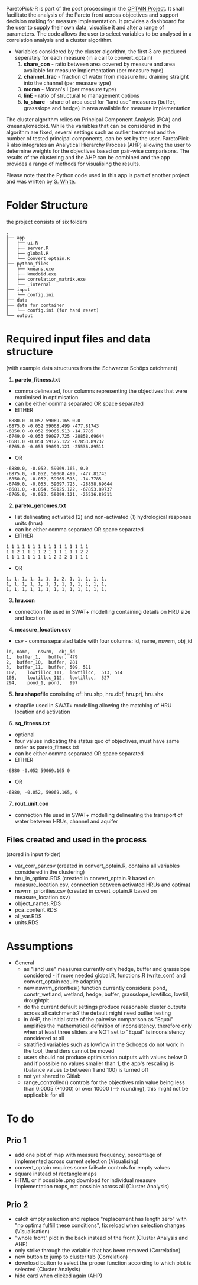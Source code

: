 ParetoPick-R is part of the post processing in the [OPTAIN Project](https://www.optain.eu/). It shall facilitate the analysis of the Pareto front across objectives and support decision making for measure implementation.
It provides a dashboard for the user to supply their own data, visualise it and alter a range of parameters. 
The code allows the user to select variables to be analysed in a correlation analysis and a cluster algorithm. 

* Variables considered by the cluster algorithm, the first 3 are produced seperately for each measure (in a call to convert_optain)
  1. **share_con** - ratio between area covered by measure and area available for measure implementation (per measure type) 
  2. **channel_frac** - fraction of water from measure hru draining straight into the channel (per measure type) 
  3. **moran** - Moran's I (per measure type) 
  4. **linE** - ratio of structural to management options 
  5. **lu_share** - share of area used for "land use" measures (buffer, grassslope and hedge) in area available for measure implementation


The cluster algorithm relies on Principal Component Analysis (PCA) and kmeans/kmedoid. While the variables that can be considered in 
the algorithm are fixed, several settings such as outlier treatment and the number of tested principal components, can be set by the user. 
ParetoPick-R also integrates an Analytical Hierarchy Process (AHP) allowing the user to determine weights for the objectives based on pair-wise comparisons. The results of the clustering and the AHP can be combined and the app provides a range of methods for visualising the results.

Please note that the Python code used in this app is part of another project and was written by [S. White](https://github.com/SydneyEWhite).

# Folder Structure
the project consists of six folders

```
.
├── app
│   ├── ui.R
│   ├── server.R
│   ├── global.R
│   └── convert_optain.R
├── python_files
│   ├── kmeans.exe
│   ├── kmedoid.exe
│   ├── correlation_matrix.exe
│   └── _internal
├── input
│   └── config.ini
├── data
├── data for container
│   └── config.ini (for hard reset)
└── output
```

# Required input files and data structure 
(with example data structures from the Schwarzer Schöps catchment)
1. __pareto_fitness.txt__
  * comma delineated, four columns representing the objectives that were maximised in optimisation
  * can be either comma separated OR space separated
  * EITHER
```
-6880.0 -0.052 59069.165 0.0
-6875.0 -0.052 59068.499 -477.81743
-6850.0 -0.052 59065.513 -14.7785
-6749.0 -0.053 59097.725 -28858.69644
-6681.0 -0.054 59125.122 -67853.89737
-6765.0 -0.053 59099.121 -25536.89511
``` 
  * OR

```
-6880.0, -0.052, 59069.165, 0.0
-6875.0, -0.052, 59068.499, -477.81743
-6850.0, -0.052, 59065.513, -14.7785
-6749.0, -0.053, 59097.725, -28858.69644
-6681.0, -0.054, 59125.122, -67853.89737
-6765.0, -0.053, 59099.121, -25536.89511
```
2. __pareto_genomes.txt__
  * list delineating activated (2) and non-activated (1) hydrological response units (hrus)
  * can be either comma separated OR space separated
  * EITHER
```
1 1 1 1 1 1 1 1 1 1 1 1 1 1 1 1 
1 1 2 1 1 1 1 2 1 1 1 1 1 1 2 2 
1 1 1 1 1 1 1 1 1 2 2 2 1 1 1 1
```

  * OR

```
1, 1, 1, 1, 1, 1, 1, 2, 1, 1, 1, 1, 1, 
1, 1, 1, 1, 1, 1, 1, 1, 1, 1, 1, 1, 1,
1, 1, 1, 1, 1, 1, 1, 1, 1, 1, 1, 1, 1,
```

3. __hru.con__
  * connection file used in SWAT+ modelling containing details on HRU size and location
4. __measure_location.csv__
  * csv - comma separated table with four columns: id, name, nswrm, obj_id
```
id,	name,	nswrm,	obj_id
1,	buffer_1,	buffer,	479
2,	buffer_10,	buffer,	281
3,	buffer_11,	buffer,	509, 511
107,	lowtillcc_111,	lowtillcc,	513, 514
108,	lowtillcc_112,	lowtillcc,	527
294,	pond_1,	pond,	997
```
5. __hru shapefile__ consisting of: hru.shp, hru.dbf, hru.prj, hru.shx
  * shapfile used in SWAT+ modelling allowing the matching of HRU location and activation
6. __sq_fitness.txt__
  * optional
  * four values indicating the status quo of objectives, must have same order as pareto_fitness.txt
  * can be either comma separated OR space separated
  * EITHER
```
-6880 -0.052 59069.165 0
```
  * OR
```
-6880, -0.052, 59069.165, 0
```
7. __rout_unit.con__
  * connection file used in SWAT+ modelling delineating the transport of water between HRUs, channel and aquifer


## Files created and used in the process
(stored in input folder)
* var_corr_par.csv (created in convert_optain.R, contains all variables considered in the clustering)
* hru_in_optima.RDS (created in convert_optain.R based on measure_location.csv, connection between activated HRUs and optima)
* nswrm_priorities.csv (created in covert_optain.R based on measure_location.csv)
* object_names.RDS
* pca_content.RDS
* all_var.RDS
* units.RDS



# Assumptions

* General 
  * as "land use" measures currently only hedge, buffer and grassslope considered - if more needed global.R, functions.R (write_corr) and convert_optain require adapting
  * new nswrm_priorities() function currently considers: pond, constr_wetland, wetland, hedge, buffer, grassslope, lowtillcc, lowtill, droughtplt
  * do the current default settings produce reasonable cluster outputs across all catchments? the default might need outlier testing 
  * in AHP, the initial state of the pairwise comparison as "Equal" amplifies the mathematical definition of inconsistency, therefore only when at least three sliders are NOT set to "Equal" is inconsistency considered at all
  * stratified variables such as lowflow in the Schoeps do not work in the tool, the sliders cannot be moved
  * users should not produce optimisation outputs with values below 0 and if possible no values smaller than 1, the app's rescaling is (balance values to between 1 and 100) is turned off
  * not yet shared to Gitlab
  * range_controlled() controls for the objectives min value being less than 0.0005 (*1000) or over 10000 (--> rounding), this might not be applicable for all 

 

# To do
## Prio 1
  * add one plot of map with measure frequency, percentage of implemented across current selection (Visualising)
  * convert_optain requires some failsafe controls for empty values
  * square instead of rectangle maps 
  * HTML or if possible .png download for individual measure implementation maps, not possible across all (Cluster Analysis)
  
## Prio 2
  * catch empty selection and replace "replacement has length zero" with "no optima fulfill these conditions", fix reload when selection changes (Visualisation)
  * "whole front" plot in the back instead of the front (Cluster Analysis and AHP)
  * only strike through the variable that has been removed (Correlation)
  * new button to jump to cluster tab (Correlation)
  * download button to select the proper function according to which plot is selected (Cluster Analysis)
  * hide card when clicked again (AHP)
  